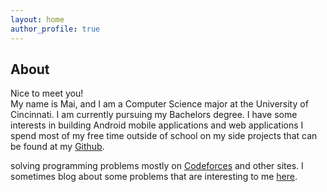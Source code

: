 ```yaml
---
layout: home
author_profile: true
---
```


<h2>About</h2>
<p>Nice to meet you!<br>
 My name is Mai, and I am a Computer Science major at the University of Cincinnati. I am currently pursuing my Bachelors degree.
I have some interests in building Android mobile applications and web applications
I spend most of my free time outside of school on my side projects that can be found at my <a href="https://www.github.com/maiquynhtruong">Github</a>.</p>
<p>solving programming problems mostly on <a href="http://codeforces.com">Codeforces</a> and other sites. I sometimes blog about some problems that are interesting to me <a href="/Blog/index.html">here</a>.</p>
